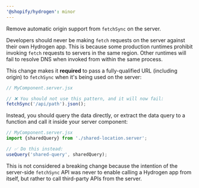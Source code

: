 ```yaml
---
'@shopify/hydrogen': minor
---
```


Remove automatic origin support from `fetchSync` on the server.

Developers should never be making `fetch` requests on the server against their own Hydrogen app. This is because some production runtimes prohibit invoking `fetch` requests to servers in the same region. Other runtimes will fail to resolve DNS when invoked from within the same process.

This change makes it **required** to pass a fully-qualified URL (including origin) to `fetchSync` when it's being used on the server:

```jsx
// MyComponent.server.jsx

// ❌ You should not use this pattern, and it will now fail:
fetchSync('/api/path').json();
```

Instead, you should query the data directly, or extract the data query to a function and call it inside your server component:

```jsx
// MyComponent.server.jsx
import {sharedQuery} from './shared-location.server';

// ✅ Do this instead:
useQuery('shared-query', sharedQuery);
```

This is not considered a breaking change because the intention of the server-side `fetchSync` API was never to enable calling a Hydrogen app from itself, but rather to call third-party APIs from the server.
